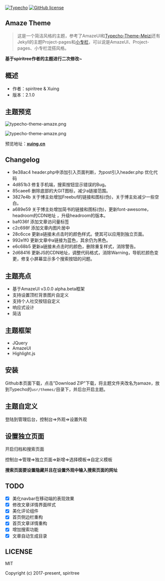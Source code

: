 
[![Typecho](https://img.shields.io/badge/typecho-1.1-red.svg?style=flat-square)](http://typecho.org/)
[![GitHub license](https://img.shields.io/badge/license-MIT-blue.svg?style=flat-square)](https://raw.githubusercontent.com/spiritree/typecho-theme-amaze/master/LICENSE)
## Amaze Theme
> 这是一个简洁风格的主题，参考了AmazeUI和[Typecho-Theme-Meizi](https://github.com/tlerbao/Typecho-Theme-Meizi)还有Jekyll的主题Project-pages和[小专栏](https://xiaozhuanlan.com/)，可以说是AmazeUI、Project-pages、小专栏混搭风格。

**基于spiritree作者的主题进行二次修改~**

## 概述

- 作者：spiritree & Xuing
- 版本：2.1.0

## 主题预览
![typecho-theme-amaze.png](https://raw.githubusercontent.com/spiritree/typecho-theme-amaze/master/screenshot.png)

![typecho-theme-amaze.png](https://raw.githubusercontent.com/spiritree/typecho-theme-amaze/master/mobilescreenshot.png)

预览地址：**[xuing.cn](https://xuing.cn)**

## Changelog
 - 9e38ac4 header.php中添加引入页面判断，为post引入header.php 优化代码
 - 4d851b3 修复手机端，搜索按钮显示错误的Bug。
 - 85caee6 删除底部的大GIT图标，减少a链接范围。
 - 3827e4b 关于博主处增加Freebuf的链接和图标(伪)，关于博主处减少一些空白。
 - a689e59 关于博主处增加简书的链接和图标(伪)，更新font-awesome，headroom的CDN地址 ，升级headroom的版本。
 - baf036f 添加文章访问量标签
 - c2c698f 添加文章内图片居中
 - 28c6cce 更新a链接未点击时的颜色样式。使其可以应用到独立页面。
 - 992e1f0 更新文章中a链接为蓝色，其余仍为黑色。
 - e6c68b5 更新a链接未点击时的颜色，删除重复样式，消除警告。
 - 2d68416 更新JS的CDN地址，调整代码格式，消除Warning，导航栏颜色变更，修复小屏幕显示多个搜索按钮的问题。

## 主题亮点
- 基于AmazeUI v3.0.0 alpha.beta框架
- 支持设置顶栏背景图片自定义
- 支持个人社交按钮自定义
- 响应式设计
- 简洁

## 主题框架
- JQuery
- AmazeUI
- Highlight.js

## 安装
Github本页面下载，点击"Download ZIP"下载，将主题文件夹改名为amaze，放到Typecho的`usr/themes/`目录下，并后台开启主题。

## 主题自定义
登陆到管理后台，控制台=>外观=>设置外观

## 设置独立页面
开启归档和搜索页面

控制台=>管理=>独立页面=>新增=>选择模板=>自定义模板

**搜索页面要设置隐藏并且在设置外观中输入搜索页面的网址**
## TODO
- [x] 美化navbar在移动端的表现效果
- [x] 修改文章详情界面样式
- [x] 美化评论组件
- [x] 首页侧边栏重构
- [x] 首页文章详情重构
- [x] 增加搜索功能
- [x] 文章自动生成目录

## LICENSE

MIT

Copyright (c) 2017-present, spiritree
